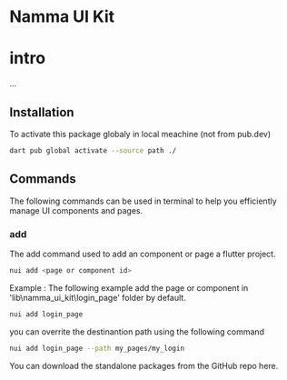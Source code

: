 # Namma UI Kit

# intro
...

## Installation

To activate this package globaly in local meachine (not from pub.dev)

```bash
dart pub global activate --source path ./
```

## Commands

The following commands can be used in terminal to help you efficiently manage UI components and pages.

### add

The add command used to add an component or page a flutter project.

```bash
nui add <page or component id>
```
Example :
The following example add the page or component in 'lib\namma_ui_kit\login_page' folder by default. 

```bash
nui add login_page
```

you can overrite the destinantion path using the following command

```bash
nui add login_page --path my_pages/my_login
```


You can download the standalone packages from the GitHub repo here.
